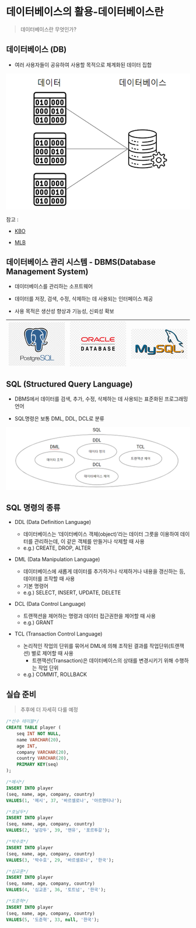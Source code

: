 # 데이터베이스의 활용-데이터베이스란

> 데이터베이스란 무엇인가?

## 데이터베이스 (DB)

- 여러 사용자들이 공유하여 사용할 목적으로 체계화된 데이터 집합

![04_1.png](./images/04_1.png)

참고 : 

- [KBO](https://www.koreabaseball.com/Record/Player/HitterBasic/Basic1.aspx)

- [MLB](https://baseballsavant.mlb.com/leaderboard/custom?year=2023&type=batter&filter=&sort=4&sortDir=desc&min=q&selections=xba,xslg,xwoba,xobp,xiso,exit_velocity_avg,launch_angle_avg,barrel_batted_rate,&chart=false&x=xba&y=xba&r=no&chartType=beeswarm)

## 데이터베이스 관리 시스템 - DBMS(Database Management System)

- 데이터베이스를 관리하는 소프트웨어

- 데이터를 저장, 검색, 수정, 삭제하는 데 사용되는 인터페이스 제공

- 사용 목적은 생산성 향상과 기능성, 신뢰성 확보

![04_2.png](./images/04_2.png) | ![04_3.png](./images/04_3.png) | ![04_3.png](./images/04_4.png)
--- | --- | --- |

## SQL (Structured Query Language)

- DBMS에서 데이터를 검색, 추가, 수정, 삭제하는 데 사용되는 표준화된 프로그래밍 언어

- SQL명령은 보통 DML, DDL, DCL로 분류


![04_5.png](./images/04_5.png)

## SQL 명령의 종류

- DDL (Data Definition Language)
  - 데이터베이스는 ‘데이터베이스 객체(object)’라는 데이터 그릇을 이용하여 데이터를 관리하는데, 이 같은 객체를 만들거나 삭제할 때 사용
  - e.g.) CREATE, DROP, ALTER 

- DML (Data Manipulation Language)
  - 데이터베이스에 새롭게 데이터를 추가하거나 삭제하거나 내용을 갱신하는 등, 데이터를 조작할 때 사용
  - 기본 명령어
  - e.g.) SELECT, INSERT, UPDATE, DELETE

- DCL (Data Control Language)
  - 트랜잭션을 제어하는 명령과 데이터 접근권한을 제어할 때 사용
  - e.g.) GRANT

- TCL (Transaction Control Language)
  - 논리적인 작업의 단위를 묶어서 DML에 의해 조작된 결과를 작업단위(트랜잭션) 별로 제어할 때 사용
    - 트랜잭션(Transaction)은 데이터베이스의 상태를 변경시키기 위해 수행하는 작업 단위
  - e.g.) COMMIT, ROLLBACK

## 실습 준비

> 추후에 더 자세히 다룰 예정

```sql
/*선수 테이블*/
CREATE TABLE player (
	seq INT NOT NULL,
	name VARCHAR(20),
	age INT,
	company VARCHAR(20),
	country VARCHAR(20),
	PRIMARY KEY(seq)
);
```
```sql
/*메시*/
INSERT INTO player
(seq, name, age, company, country)
VALUES(1, '메시', 37, '바르셀로나', '아르헨티나');
```
```sql
/*호날두*/
INSERT INTO player
(seq, name, age, company, country)
VALUES(2, '날강두', 39, '맨유', '포르투갈');
```
```sql
/*박수호*/
INSERT INTO player
(seq, name, age, company, country)
VALUES(3, '박수호', 29, '바르셀로나', '한국');
```
```sql
/*심교훈*/
INSERT INTO player
(seq, name, age, company, country)
VALUES(4, '심교훈', 36, '토트넘', '한국');
```
```sql
/*도준혁*/
INSERT INTO player
(seq, name, age, company, country)
VALUES(5, '도준혁', 33, null, '한국');
```